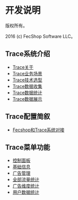 开发说明
===============================

版权所有。

2016 (c) FecShop Software LLC。

Trace系统介绍
-------------

* [Trace关于](trace-about.md)
* [Trace业务场景](trace-changjing.md)
* [Trace技术选型](trace-jishu.md)
* [Trace数据收集](trace_get_data.md)
* [Trace数据统计](trace_data_tj.md)
* [Trace数据展示](trace_data_view.md)

Trace配置简叙
-------------

* [Fecshop和Trace系统对接](trace-fecshop-connect.md)


Trace菜单功能
-----------

* [控制面板](trace-kzmb.md)
* [基础信息](trace-menu-base.md)
* [广告管理](trace-menu-advertise.md)
* [全部流量统计](trace-all-ll.md)
* [广告维度统计](trace-advertise-ll.md)
* [用户数据统计](trace-user-ll.md)






